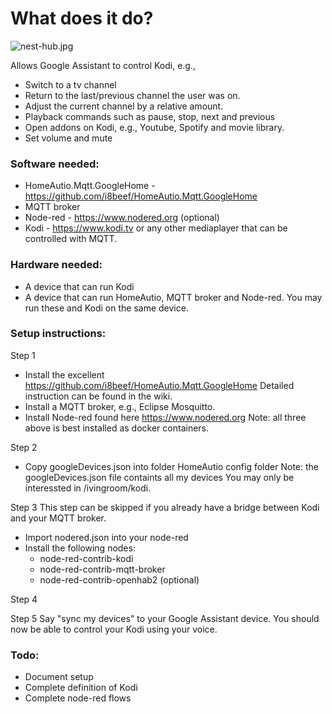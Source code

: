 # What does it do?

![nest-hub.jpg](https://raw.githubusercontent.com/sognen/homeautio-config/master/kodi/images/nest-hub.jpg)

Allows Google Assistant to control Kodi, e.g.,

* Switch to a tv channel
* Return to the last/previous channel the user was on.
* Adjust the current channel by a relative amount.
* Playback commands such as pause, stop, next and previous
* Open addons on Kodi, e.g., Youtube, Spotify and movie library.
* Set volume and mute

### Software needed:

* HomeAutio.Mqtt.GoogleHome - https://github.com/i8beef/HomeAutio.Mqtt.GoogleHome
* MQTT broker
* Node-red - https://www.nodered.org (optional)
* Kodi - https://www.kodi.tv or any other mediaplayer that can be controlled with MQTT.


### Hardware needed:
* A device that can run Kodi
* A device that can run HomeAutio, MQTT broker and Node-red. You may run these and Kodi on the same device.

### Setup instructions:

Step 1

* Install the excellent https://github.com/i8beef/HomeAutio.Mqtt.GoogleHome Detailed instruction can be found in the wiki.
* Install a MQTT broker, e.g., Eclipse Mosquitto.
* Install Node-red found here https://www.nodered.org Note: all three above is best installed as docker containers.

Step 2

* Copy googleDevices.json into folder HomeAutio config folder
Note: the googleDevices.json file containts all my devices You may only be interessted in /ivingroom/kodi. 

Step 3
This step can be skipped if you already have a bridge between Kodi and your MQTT broker.

* Import nodered.json into your node-red
* Install the following nodes: 
  - node-red-contrib-kodi 
  - node-red-contrib-mqtt-broker
  - node-red-contrib-openhab2 (optional)

Step 4

Step 5 
Say "sync my devices" to your Google Assistant device. 
You should now be able to control your Kodi using your voice.

### Todo:

* Document setup
* Complete definition of Kodi
* Complete node-red flows
